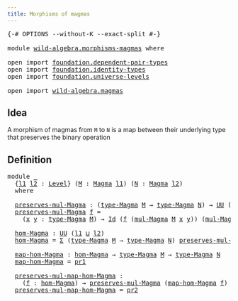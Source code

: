 ```yaml
---
title: Morphisms of magmas
---
```


<pre class="Agda"><a id="45" class="Symbol">{-#</a> <a id="49" class="Keyword">OPTIONS</a> <a id="57" class="Pragma">--without-K</a> <a id="69" class="Pragma">--exact-split</a> <a id="83" class="Symbol">#-}</a>

<a id="88" class="Keyword">module</a> <a id="95" href="wild-algebra.morphisms-magmas.html" class="Module">wild-algebra.morphisms-magmas</a> <a id="125" class="Keyword">where</a>

<a id="132" class="Keyword">open</a> <a id="137" class="Keyword">import</a> <a id="144" href="foundation.dependent-pair-types.html" class="Module">foundation.dependent-pair-types</a>
<a id="176" class="Keyword">open</a> <a id="181" class="Keyword">import</a> <a id="188" href="foundation.identity-types.html" class="Module">foundation.identity-types</a>
<a id="214" class="Keyword">open</a> <a id="219" class="Keyword">import</a> <a id="226" href="foundation.universe-levels.html" class="Module">foundation.universe-levels</a>

<a id="254" class="Keyword">open</a> <a id="259" class="Keyword">import</a> <a id="266" href="wild-algebra.magmas.html" class="Module">wild-algebra.magmas</a>
</pre>
## Idea

A morphism of magmas from `M` to `N` is a map between their underlying type that preserves the binary operation

## Definition

<pre class="Agda"><a id="436" class="Keyword">module</a> <a id="443" href="wild-algebra.morphisms-magmas.html#443" class="Module">_</a>
  <a id="447" class="Symbol">{</a><a id="448" href="wild-algebra.morphisms-magmas.html#448" class="Bound">l1</a> <a id="451" href="wild-algebra.morphisms-magmas.html#451" class="Bound">l2</a> <a id="454" class="Symbol">:</a> <a id="456" href="Agda.Primitive.html#597" class="Postulate">Level</a><a id="461" class="Symbol">}</a> <a id="463" class="Symbol">(</a><a id="464" href="wild-algebra.morphisms-magmas.html#464" class="Bound">M</a> <a id="466" class="Symbol">:</a> <a id="468" href="wild-algebra.magmas.html#887" class="Function">Magma</a> <a id="474" href="wild-algebra.morphisms-magmas.html#448" class="Bound">l1</a><a id="476" class="Symbol">)</a> <a id="478" class="Symbol">(</a><a id="479" href="wild-algebra.morphisms-magmas.html#479" class="Bound">N</a> <a id="481" class="Symbol">:</a> <a id="483" href="wild-algebra.magmas.html#887" class="Function">Magma</a> <a id="489" href="wild-algebra.morphisms-magmas.html#451" class="Bound">l2</a><a id="491" class="Symbol">)</a>
  <a id="495" class="Keyword">where</a>
  
  <a id="506" href="wild-algebra.morphisms-magmas.html#506" class="Function">preserves-mul-Magma</a> <a id="526" class="Symbol">:</a> <a id="528" class="Symbol">(</a><a id="529" href="wild-algebra.magmas.html#1009" class="Function">type-Magma</a> <a id="540" href="wild-algebra.morphisms-magmas.html#464" class="Bound">M</a> <a id="542" class="Symbol">→</a> <a id="544" href="wild-algebra.magmas.html#1009" class="Function">type-Magma</a> <a id="555" href="wild-algebra.morphisms-magmas.html#479" class="Bound">N</a><a id="556" class="Symbol">)</a> <a id="558" class="Symbol">→</a> <a id="560" href="foundation-core.universe-levels.html#222" class="Primitive">UU</a> <a id="563" class="Symbol">(</a><a id="564" href="wild-algebra.morphisms-magmas.html#448" class="Bound">l1</a> <a id="567" href="Agda.Primitive.html#810" class="Primitive Operator">⊔</a> <a id="569" href="wild-algebra.morphisms-magmas.html#451" class="Bound">l2</a><a id="571" class="Symbol">)</a>
  <a id="575" href="wild-algebra.morphisms-magmas.html#506" class="Function">preserves-mul-Magma</a> <a id="595" href="wild-algebra.morphisms-magmas.html#595" class="Bound">f</a> <a id="597" class="Symbol">=</a>
    <a id="603" class="Symbol">(</a><a id="604" href="wild-algebra.morphisms-magmas.html#604" class="Bound">x</a> <a id="606" href="wild-algebra.morphisms-magmas.html#606" class="Bound">y</a> <a id="608" class="Symbol">:</a> <a id="610" href="wild-algebra.magmas.html#1009" class="Function">type-Magma</a> <a id="621" href="wild-algebra.morphisms-magmas.html#464" class="Bound">M</a><a id="622" class="Symbol">)</a> <a id="624" class="Symbol">→</a> <a id="626" href="foundation-core.identity-types.html#641" class="Datatype">Id</a> <a id="629" class="Symbol">(</a><a id="630" href="wild-algebra.morphisms-magmas.html#595" class="Bound">f</a> <a id="632" class="Symbol">(</a><a id="633" href="wild-algebra.magmas.html#1053" class="Function">mul-Magma</a> <a id="643" href="wild-algebra.morphisms-magmas.html#464" class="Bound">M</a> <a id="645" href="wild-algebra.morphisms-magmas.html#604" class="Bound">x</a> <a id="647" href="wild-algebra.morphisms-magmas.html#606" class="Bound">y</a><a id="648" class="Symbol">))</a> <a id="651" class="Symbol">(</a><a id="652" href="wild-algebra.magmas.html#1053" class="Function">mul-Magma</a> <a id="662" href="wild-algebra.morphisms-magmas.html#479" class="Bound">N</a> <a id="664" class="Symbol">(</a><a id="665" href="wild-algebra.morphisms-magmas.html#595" class="Bound">f</a> <a id="667" href="wild-algebra.morphisms-magmas.html#604" class="Bound">x</a><a id="668" class="Symbol">)</a> <a id="670" class="Symbol">(</a><a id="671" href="wild-algebra.morphisms-magmas.html#595" class="Bound">f</a> <a id="673" href="wild-algebra.morphisms-magmas.html#606" class="Bound">y</a><a id="674" class="Symbol">))</a>

  <a id="680" href="wild-algebra.morphisms-magmas.html#680" class="Function">hom-Magma</a> <a id="690" class="Symbol">:</a> <a id="692" href="foundation-core.universe-levels.html#222" class="Primitive">UU</a> <a id="695" class="Symbol">(</a><a id="696" href="wild-algebra.morphisms-magmas.html#448" class="Bound">l1</a> <a id="699" href="Agda.Primitive.html#810" class="Primitive Operator">⊔</a> <a id="701" href="wild-algebra.morphisms-magmas.html#451" class="Bound">l2</a><a id="703" class="Symbol">)</a>
  <a id="707" href="wild-algebra.morphisms-magmas.html#680" class="Function">hom-Magma</a> <a id="717" class="Symbol">=</a> <a id="719" href="foundation-core.dependent-pair-types.html#502" class="Record">Σ</a> <a id="721" class="Symbol">(</a><a id="722" href="wild-algebra.magmas.html#1009" class="Function">type-Magma</a> <a id="733" href="wild-algebra.morphisms-magmas.html#464" class="Bound">M</a> <a id="735" class="Symbol">→</a> <a id="737" href="wild-algebra.magmas.html#1009" class="Function">type-Magma</a> <a id="748" href="wild-algebra.morphisms-magmas.html#479" class="Bound">N</a><a id="749" class="Symbol">)</a> <a id="751" href="wild-algebra.morphisms-magmas.html#506" class="Function">preserves-mul-Magma</a>

  <a id="774" href="wild-algebra.morphisms-magmas.html#774" class="Function">map-hom-Magma</a> <a id="788" class="Symbol">:</a> <a id="790" href="wild-algebra.morphisms-magmas.html#680" class="Function">hom-Magma</a> <a id="800" class="Symbol">→</a> <a id="802" href="wild-algebra.magmas.html#1009" class="Function">type-Magma</a> <a id="813" href="wild-algebra.morphisms-magmas.html#464" class="Bound">M</a> <a id="815" class="Symbol">→</a> <a id="817" href="wild-algebra.magmas.html#1009" class="Function">type-Magma</a> <a id="828" href="wild-algebra.morphisms-magmas.html#479" class="Bound">N</a>
  <a id="832" href="wild-algebra.morphisms-magmas.html#774" class="Function">map-hom-Magma</a> <a id="846" class="Symbol">=</a> <a id="848" href="foundation-core.dependent-pair-types.html#592" class="Field">pr1</a>

  <a id="855" href="wild-algebra.morphisms-magmas.html#855" class="Function">preserves-mul-map-hom-Magma</a> <a id="883" class="Symbol">:</a>
    <a id="889" class="Symbol">(</a><a id="890" href="wild-algebra.morphisms-magmas.html#890" class="Bound">f</a> <a id="892" class="Symbol">:</a> <a id="894" href="wild-algebra.morphisms-magmas.html#680" class="Function">hom-Magma</a><a id="903" class="Symbol">)</a> <a id="905" class="Symbol">→</a> <a id="907" href="wild-algebra.morphisms-magmas.html#506" class="Function">preserves-mul-Magma</a> <a id="927" class="Symbol">(</a><a id="928" href="wild-algebra.morphisms-magmas.html#774" class="Function">map-hom-Magma</a> <a id="942" href="wild-algebra.morphisms-magmas.html#890" class="Bound">f</a><a id="943" class="Symbol">)</a>
  <a id="947" href="wild-algebra.morphisms-magmas.html#855" class="Function">preserves-mul-map-hom-Magma</a> <a id="975" class="Symbol">=</a> <a id="977" href="foundation-core.dependent-pair-types.html#604" class="Field">pr2</a>
</pre>